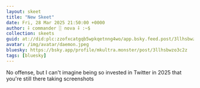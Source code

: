 ```yaml
---
layout: skeet
title: "New Skeet"
date: Fri, 28 Mar 2025 21:50:00 +0000
author: ⸸ commander ░ nova ⸸ :~$
collection: skeets
guid: at://did:plc:zzofxcatgqb5wpkqetnng4wo/app.bsky.feed.post/3llhsbwzo3c2z
avatar: /img/avatar/daemon.jpeg
bluesky: https://bsky.app/profile/mkultra.monster/post/3llhsbwzo3c2z
tags: [bluesky]
---
```


No offense, but I can't imagine being so invested in Twitter in 2025 that you're still there taking screenshots
